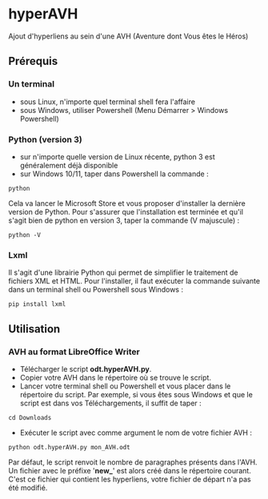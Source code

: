 # hyperAVH
Ajout d'hyperliens au sein d'une AVH (Aventure dont Vous êtes le Héros)
## Prérequis
### Un terminal
- sous Linux, n'importe quel terminal shell fera l'affaire
- sous Windows, utiliser Powershell (Menu Démarrer > Windows Powershell)
### Python (version 3)
- sur n'importe quelle version de Linux récente, python 3 est généralement déjà disponible
- sur Windows 10/11, taper dans Powershell la commande :
```
python
```
Cela va lancer le Microsoft Store et vous proposer d'installer la dernière version de Python. Pour s'assurer que l'installation est terminée et qu'il s'agit bien de python en version 3, taper la commande (V majuscule) :
```
python -V
```
### Lxml
Il s'agit d'une librairie Python qui permet de simplifier le traitement de fichiers XML et HTML.
Pour l'installer, il faut exécuter la commande suivante dans un terminal shell ou Powershell sous Windows :
```
pip install lxml
```
## Utilisation
### AVH au format LibreOffice Writer
- Télécharger le script **odt.hyperAVH.py**.
- Copier votre AVH dans le répertoire où se trouve le script.
- Lancer votre terminal shell ou Powershell et vous placer dans le répertoire du script. Par exemple, si vous êtes sous Windows et que le script est dans vos Téléchargements, il suffit de taper :
```
cd Downloads
```
- Exécuter le script avec comme argument le nom de votre fichier AVH :
```
python odt.hyperAVH.py mon_AVH.odt
```
Par défaut, le script renvoit le nombre de paragraphes présents dans l'AVH.
Un fichier avec le préfixe '**new_**' est alors créé dans le répertoire courant. C'est ce fichier qui contient les hyperliens, votre fichier de départ n'a pas été modifié.
